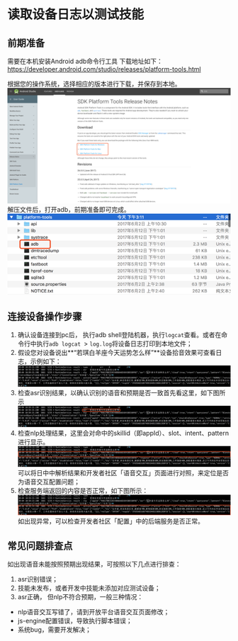 # 读取设备日志以测试技能

## 前期准备
需要在本机安装Android adb命令行工具
下载地址如下：https://developer.android.com/studio/releases/platform-tools.html

根据您的操作系统，选择相应的版本进行下载，并保存到本地。
![Alt text](images/1504509048966.png)
解压文件后，打开adb，前期准备即可完成。
![Alt text](images/1504509203773.png)


## 连接设备操作步骤
1.	确认设备连接到pc后， 执行adb shell登陆机器，执行`logcat`查看。或者在命令行中执行`adb logcat `> `log.log`将设备日志打印到本地文件；
2.	假设您对设备说出**“若琪白羊座今天运势怎么样”**设备拾音效果可查看日志，示例如下：
![Alt text](images/1504508977578.png)
3.	检查asr识别结果，以确认识别的语音和预期是否一致首先看这里，如下图所示
![Alt text](images/1504509639246.png)
4.	检查nlp处理结果，这里会对命中的skillid（即appId）、slot、intent、pattern进行显示。
![Alt text](images/1504509751453.png)
可以将日中中解析结果和开发者社区「语音交互」页面进行对照，来定位是否为语音交互配置问题；
5. 检查服务端返回的内容是否正常，如下图所示：
![Alt text](images/1504513042969.png)
如出现异常，可以检查开发者社区「配置」中的后端服务是否正常。


## 常见问题排查点
如出现语音未能按照预期出现结果，可按照以下几点进行排查：

1.	asr识别错误；
2.	技能未发布，或者开发中技能未添加对应测试设备；
3.	asr正确， 但nlp不符合预期，一般三种情况：

- nlp语音交互写错了，请到开放平台语音交互页面修改；
- js-engine配置错误，导致执行脚本错误；
- 系统bug，需要开发解决；







